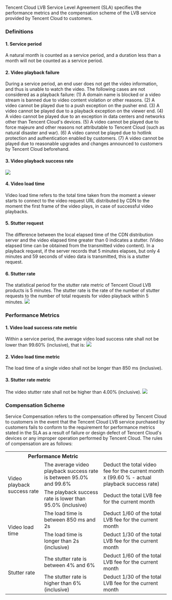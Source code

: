 Tencent Cloud LVB Service Level Agreement (SLA) specifies the performance metrics and the compensation scheme of the LVB service provided by Tencent Cloud to customers.
### Definitions
#### 1. Service period
A natural month is counted as a service period, and a duration less than a month will not be counted as a service period.
#### 2. Video playback failure
During a service period, an end user does not get the video information, and thus is unable to watch the video.
The following cases are not considered as a playback failure:
(1) A domain name is blocked or a video stream is banned due to video content violation or other reasons.
(2) A video cannot be played due to a push exception on the pusher end.
(3) A video cannot be played due to a playback exception on the viewer end.
(4) A video cannot be played due to an exception in data centers and networks other than Tencent Cloud's devices.
(5) A video cannot be played due to force majeure and other reasons not attributable to Tencent Cloud (such as natural disaster and war).
(6) A video cannot be played due to hotlink protection and authentication enabled by customers.
(7) A video cannot be played due to reasonable upgrades and changes announced to customers by Tencent Cloud beforehand.
#### 3. Video playback success rate
![](https://main.qcloudimg.com/raw/8509cffc7c04c310a94ded087eca2ea0.png)
#### 4. Video load time
Video load time refers to the total time taken from the moment a viewer starts to connect to the video request URL distributed by CDN to the moment the first frame of the video plays, in case of successful video playbacks.
#### 5. Stutter request
The difference between the local elapsed time of the CDN distribution server and the video elapsed time greater than 0 indicates a stutter.
(Video elapsed time can be obtained from the transmitted video content).
In a playback request, if the server records that 5 minutes elapses, but only 4 minutes and 59 seconds of video data is transmitted, this is a stutter request.
#### 6. Stutter rate
The statistical period for the stutter rate metric of Tencent Cloud LVB products is 5 minutes. The stutter rate is the rate of the number of stutter requests to the number of total requests for video playback within 5 minutes.
![](https://main.qcloudimg.com/raw/9f094bd277cffee9eccec18775cf9790.png)

### Performance Metrics
#### 1. Video load success rate metric
Within a service period, the average video load success rate shall not be lower than 99.60% (inclusive), that is:
![](https://main.qcloudimg.com/raw/243b475b0dc62a282423b34b3d071e99.png)
#### 2. Video load time metric
The load time of a single video shall not be longer than 850 ms (inclusive).
#### 3. Stutter rate metric
The video stutter rate shall not be higher than 4.00% (inclusive).
![](https://main.qcloudimg.com/raw/1a84aa725e2a81e86c142798eba7c8cf.png)

### Compensation Scheme
Service Compensation refers to the compensation offered by Tencent Cloud to customers in the event that the Tencent Cloud LVB service purchased by customers fails to conform to the requirement for performance metrics stated in the SLA as a result of failure or design defect of Tencent Cloud's devices or any improper operation performed by Tencent Cloud. The rules of compensation are as follows:

<table >
  <tr>
    <th colspan="2">Performance Metric</th>
    <th></th>
  </tr>
  <tr>
    <td rowspan="2">Video playback success rate</td>
    <td>The average video playback success rate is between 95.0% and 99.6%</td>
    <td>Deduct the total video fee for the current month x (99.60 % - actual playback success rate)</td>
  </tr>
  <tr>
    <td>The playback success rate is lower than 95.0% (inclusive)</td>
    <td>Deduct the total LVB fee for the current month</td>
  </tr>
  <tr>
    <td rowspan="2">Video load time</td>
    <td>The load time is between 850 ms and 2s</td>
    <td>Deduct 1/60 of the total LVB fee for the current month</td>
  </tr>
  <tr>
    <td>The load time is longer than 2s (inclusive)</td>
    <td>Deduct 1/30 of the total LVB fee for the current month</td>
  </tr>
  <tr>
    <td rowspan="2">Stutter rate</td>
    <td>The stutter rate is between 4% and 6%</td>
    <td>Deduct 1/60 of the total LVB fee for the current month</td>
  </tr>
  <tr>
    <td>The stutter rate is higher than 6% (inclusive)</td>
    <td>Deduct 1/30 of the total LVB fee for the current month</td>
  </tr>
</table>

